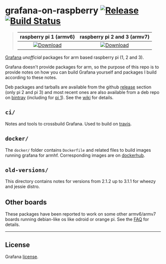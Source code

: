 # grafana-on-raspberry [![Release][release-svg]][release_url] [![Build Status][ci-svg]][ci-url]

[release-svg]: https://img.shields.io/github/release/fg2it/grafana-on-raspberry.svg
[release_url]: https://github.com/fg2it/grafana-on-raspberry/releases/latest
[ci-svg]: https://travis-ci.org/fg2it/grafana-on-raspberry.svg?branch=master
[ci-url]: https://travis-ci.org/fg2it/grafana-on-raspberry

> | raspberry pi 1 (armv6) | raspberry pi 2 and 3 (armv7) |
> | :---: | :---: |
> | [ ![Download][pi1-svg] ][pi1-url] |  [ ![Download][pi2-svg] ][pi2-url]

[pi1-svg]: https://api.bintray.com/packages/fg2it/deb-rpi-1b/grafana-on-raspberry/images/download.svg
[pi1-url]: https://bintray.com/fg2it/deb-rpi-1b/grafana-on-raspberry/_latestVersion
[pi2-svg]: https://api.bintray.com/packages/fg2it/deb/grafana-on-raspberry/images/download.svg
[pi2-url]: https://bintray.com/fg2it/deb/grafana-on-raspberry/_latestVersion

[Grafana](http://grafana.org) *unofficial* packages for arm based raspberry pi (1, 2 and 3).

Grafana doesn't provide packages for arm, so the purpose of this repo is to provide notes
on how you can build Grafana yourself and packages I build according to these notes.

Deb packages and tarballs are available from the github [release][release] section
(only pi 2 and pi 3) and most recent ones are also available from a deb repo on
[bintray][bintray-pi2/3] (including for [pi 1][bintray-pi1]). See the
[wiki](../../wiki) for details.

[release]: https://github.com/fg2it/grafana-on-raspberry/releases
[bintray-pi2/3]: https://bintray.com/fg2it/deb/grafana-on-raspberry "bintray repo for pi 2/3"
[bintray-pi1]: https://bintray.com/fg2it/deb-rpi-1b/grafana-on-raspberry "bintray repo for pi 1b"

## `ci/`
Notes and tools to crossbuild Grafana. Used to build on [travis](https://travis-ci.org/).

## `docker/`
The `docker/` folder contains `Dockerfile` and related files to build images
running grafana for armhf. Corresponding images are on [dockerhub](https://hub.docker.com/r/fg2it/grafana-armhf/).

## `old-versions/`
This directory contains notes for versions from 2.1.2 up to 3.1.1 for wheezy and jessie distro.

## Other boards
These packages have been reported to work on some other armv6/armv7 boards running
debian-like os like odroid or orange pi. See the [FAQ](../../wiki/FAQ) for details.

---

## License
Grafana [license](https://github.com/grafana/grafana/blob/master/LICENSE.md).
